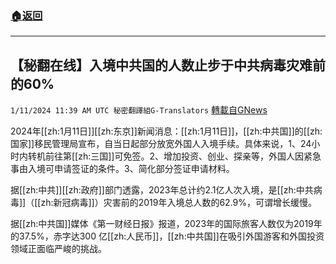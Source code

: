 ###  [:house:返回](README.md)
---


## 【秘翻在线】入境中共国的人数止步于中共病毒灾难前的60%
`1/11/2024 11:39 AM UTC 秘密翻譯組G-Translators` [轉載自GNews](https://gnews.org/articles/2208553)

2024年[[zh:1月11日]][[zh:东京]]新闻消息：[[zh:1月11日]]，[[zh:中共国]]的[[zh:国家]]移民管理局宣布，自当日起部分放宽外国人入境手续。具体来说，1、24小时内转机前往第[[zh:三国]]可免签。2、增加投资、创业、探亲等，外国人因紧急事由入境可申请签证的条件。3、简化部分签证申请材料。

据[[zh:中共]][[zh:政府]]部门透露，2023年总计约2.1亿人次入境，是[[zh:中共病毒]]（[[zh:新冠病毒]]）灾害前的2019年入境总人数的62.9%，可谓增长缓慢。

据[[zh:中共国]]媒体《第一财经日报》报道，2023年的国际旅客人数仅为2019年的37.5%，赤字达300 亿[[zh:人民币]]，[[zh:中共国]]在吸引外国游客和外国投资领域正面临严峻的挑战。
